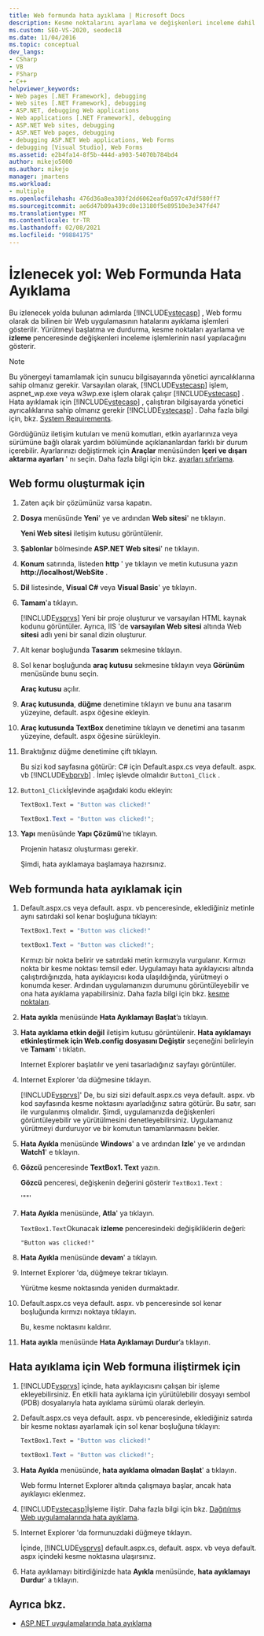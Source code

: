 ```yaml
---
title: Web formunda hata ayıklama | Microsoft Docs
description: Kesme noktalarını ayarlama ve değişkenleri inceleme dahil olmak üzere bir ASP.NET Web uygulamasında (Web formu) hata ayıklamanın nasıl yapılacağını görmek için bir yönergeyi izleyin.
ms.custom: SEO-VS-2020, seodec18
ms.date: 11/04/2016
ms.topic: conceptual
dev_langs:
- CSharp
- VB
- FSharp
- C++
helpviewer_keywords:
- Web pages [.NET Framework], debugging
- Web sites [.NET Framework], debugging
- ASP.NET, debugging Web applications
- Web applications [.NET Framework], debugging
- ASP.NET Web sites, debugging
- ASP.NET Web pages, debugging
- debugging ASP.NET Web applications, Web Forms
- debugging [Visual Studio], Web Forms
ms.assetid: e2b4fa14-8f5b-444d-a903-54070b784bd4
author: mikejo5000
ms.author: mikejo
manager: jmartens
ms.workload:
- multiple
ms.openlocfilehash: 476d36a8ea303f2dd6062eaf0a597c47df580ff7
ms.sourcegitcommit: ae6d47b09a439cd0e13180f5e89510e3e347fd47
ms.translationtype: MT
ms.contentlocale: tr-TR
ms.lasthandoff: 02/08/2021
ms.locfileid: "99884175"
---
```

# <a name="walkthrough-debugging-a-web-form"></a>İzlenecek yol: Web Formunda Hata Ayıklama
Bu izlenecek yolda bulunan adımlarda [!INCLUDE[vstecasp](../code-quality/includes/vstecasp_md.md)] , Web formu olarak da bilinen bir Web uygulamasının hatalarını ayıklama işlemleri gösterilir. Yürütmeyi başlatma ve durdurma, kesme noktaları ayarlama ve **izleme** penceresinde değişkenleri inceleme işlemlerinin nasıl yapılacağını gösterir.

> [!NOTE]
> Bu yönergeyi tamamlamak için sunucu bilgisayarında yönetici ayrıcalıklarına sahip olmanız gerekir. Varsayılan olarak, [!INCLUDE[vstecasp](../code-quality/includes/vstecasp_md.md)] işlem, aspnet_wp.exe veya w3wp.exe işlem olarak çalışır [!INCLUDE[vstecasp](../code-quality/includes/vstecasp_md.md)] . Hata ayıklamak için [!INCLUDE[vstecasp](../code-quality/includes/vstecasp_md.md)] , çalıştıran bilgisayarda yönetici ayrıcalıklarına sahip olmanız gerekir [!INCLUDE[vstecasp](../code-quality/includes/vstecasp_md.md)] . Daha fazla bilgi için, bkz. [System Requirements](../debugger/aspnet-debugging-system-requirements.md).

Gördüğünüz iletişim kutuları ve menü komutları, etkin ayarlarınıza veya sürümüne bağlı olarak yardım bölümünde açıklananlardan farklı bir durum içerebilir. Ayarlarınızı değiştirmek için **Araçlar** menüsünden **Içeri ve dışarı aktarma ayarları** ' nı seçin. Daha fazla bilgi için bkz. [ayarları sıfırlama](../ide/environment-settings.md#reset-settings).

## <a name="to-create-the-web-form"></a>Web formu oluşturmak için

1. Zaten açık bir çözümünüz varsa kapatın.

2. **Dosya** menüsünde **Yeni**' ye ve ardından **Web sitesi**' ne tıklayın.

    **Yeni Web sitesi** iletişim kutusu görüntülenir.

3. **Şablonlar** bölmesinde **ASP.NET Web sitesi**' ne tıklayın.

4. **Konum** satırında, listeden **http** ' ye tıklayın ve metin kutusuna yazın **http://localhost/WebSite** .

5. **Dil** listesinde, **Visual C#** veya **Visual Basic**' ye tıklayın.

6. **Tamam**'a tıklayın.

    [!INCLUDE[vsprvs](../code-quality/includes/vsprvs_md.md)] Yeni bir proje oluşturur ve varsayılan HTML kaynak kodunu görüntüler. Ayrıca, IIS 'de **varsayılan Web sitesi** altında Web **sitesi** adlı yeni bir sanal dizin oluşturur.

7. Alt kenar boşluğunda **Tasarım** sekmesine tıklayın.

8. Sol kenar boşluğunda **araç kutusu** sekmesine tıklayın veya **Görünüm** menüsünde bunu seçin.

    **Araç kutusu** açılır.

9. **Araç kutusunda**, **düğme** denetimine tıklayın ve bunu ana tasarım yüzeyine, default. aspx öğesine ekleyin.

10. **Araç kutusunda** **TextBox** denetimine tıklayın ve denetimi ana tasarım yüzeyine, default. aspx öğesine sürükleyin.

11. Bıraktığınız düğme denetimine çift tıklayın.

     Bu sizi kod sayfasına götürür: C# için Default.aspx.cs veya default. aspx. vb [!INCLUDE[vbprvb](../code-quality/includes/vbprvb_md.md)] . İmleç işlevde olmalıdır `Button1_Click` .

12. `Button1_Click`İşlevinde aşağıdaki kodu ekleyin:

    ```vb
    TextBox1.Text = "Button was clicked!"
    ```

    ```csharp
    TextBox1.Text = "Button was clicked!";
    ```

13. **Yapı** menüsünde **Yapı Çözümü**’ne tıklayın.

     Projenin hatasız oluşturması gerekir.

     Şimdi, hata ayıklamaya başlamaya hazırsınız.

## <a name="to-debug-the-web-form"></a>Web formunda hata ayıklamak için

1. Default.aspx.cs veya default. aspx. vb penceresinde, eklediğiniz metinle aynı satırdaki sol kenar boşluğuna tıklayın:

   ```vb
   TextBox1.Text = "Button was clicked!"
   ```

   ```csharp
   textBox1.Text = "Button was clicked!";
   ```

    Kırmızı bir nokta belirir ve satırdaki metin kırmızıyla vurgulanır. Kırmızı nokta bir kesme noktası temsil eder. Uygulamayı hata ayıklayıcısı altında çalıştırdığınızda, hata ayıklayıcısı koda ulaşıldığında, yürütmeyi o konumda keser. Ardından uygulamanızın durumunu görüntüleyebilir ve ona hata ayıklama yapabilirsiniz. Daha fazla bilgi için bkz. [kesme noktaları](/previous-versions/ktf38f66(v=vs.100)).

2. **Hata ayıkla** menüsünde **Hata Ayıklamayı Başlat**’a tıklayın.

3. **Hata ayıklama etkin değil** iletişim kutusu görüntülenir. **Hata ayıklamayı etkinleştirmek için Web.config dosyasını Değiştir** seçeneğini belirleyin ve **Tamam**' ı tıklatın.

    Internet Explorer başlatılır ve yeni tasarladığınız sayfayı görüntüler.

4. Internet Explorer 'da düğmesine tıklayın.

    [!INCLUDE[vsprvs](../code-quality/includes/vsprvs_md.md)]' De, bu sizi sizi default.aspx.cs veya default. aspx. vb kod sayfasında kesme noktasını ayarladığınız satıra götürür. Bu satır, sarı ile vurgulanmış olmalıdır. Şimdi, uygulamanızda değişkenleri görüntüleyebilir ve yürütülmesini denetleyebilirsiniz. Uygulamanız yürütmeyi durduruyor ve bir komutun tamamlanmasını bekler.

5. **Hata Ayıkla** menüsünde **Windows**' a ve ardından **Izle**' ye ve ardından **Watch1**' e tıklayın.

6. **Gözcü** penceresinde **TextBox1. Text** yazın.

    **Gözcü** penceresi, değişkenin değerini gösterir `TextBox1.Text` :

   '""'

7. **Hata Ayıkla** menüsünde, **Atla**' ya tıklayın.

    `TextBox1.Text`Okunacak **izleme** penceresindeki değişikliklerin değeri:

   `"Button was clicked!"`

8. **Hata Ayıkla** menüsünde **devam**' a tıklayın.

9. Internet Explorer 'da, düğmeye tekrar tıklayın.

     Yürütme kesme noktasında yeniden durmaktadır.

10. Default.aspx.cs veya default. aspx. vb penceresinde sol kenar boşluğunda kırmızı noktaya tıklayın.

     Bu, kesme noktasını kaldırır.

11. **Hata ayıkla** menüsünde **Hata Ayıklamayı Durdur**’a tıklayın.

## <a name="to-attach-to-the-web-form-for-debugging"></a>Hata ayıklama için Web formuna iliştirmek için

1. [!INCLUDE[vsprvs](../code-quality/includes/vsprvs_md.md)] içinde, hata ayıklayıcısını çalışan bir işleme ekleyebilirsiniz. En etkili hata ayıklama için yürütülebilir dosyayı sembol (PDB) dosyalarıyla hata ayıklama sürümü olarak derleyin.

2. Default.aspx.cs veya default. aspx. vb penceresinde, eklediğiniz satırda bir kesme noktası ayarlamak için sol kenar boşluğuna tıklayın:

   ```vb
   TextBox1.Text = "Button was clicked!"
   ```

   ```csharp
   textBox1.Text = "Button was clicked!";
   ```

3. **Hata Ayıkla** menüsünde, **hata ayıklama olmadan Başlat**' a tıklayın.

    Web formu Internet Explorer altında çalışmaya başlar, ancak hata ayıklayıcı eklenmez.

4. [!INCLUDE[vstecasp](../code-quality/includes/vstecasp_md.md)]İşleme iliştir. Daha fazla bilgi için bkz. [Dağıtılmış Web uygulamalarında hata ayıklama](../debugger/debugging-deployed-web-applications.md).

5. Internet Explorer 'da formunuzdaki düğmeye tıklayın.

    İçinde, [!INCLUDE[vsprvs](../code-quality/includes/vsprvs_md.md)] default.aspx.cs, default. aspx. vb veya default. aspx içindeki kesme noktasına ulaşırsınız.

6. Hata ayıklamayı bitirdiğinizde hata **Ayıkla** menüsünde, **hata ayıklamayı Durdur**' a tıklayın.

## <a name="see-also"></a>Ayrıca bkz.

- [ASP.NET uygulamalarında hata ayıklama](../debugger/how-to-enable-debugging-for-aspnet-applications.md)